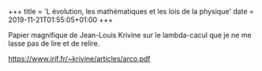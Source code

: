 +++
title = 'L évolution, les mathématiques et les lois de la physique'
date = 2019-11-21T01:55:05+01:00
+++

Papier magnifique de Jean-Louis Krivine sur le lambda-cacul que je ne me lasse pas de lire et de relire.

https://www.irif.fr/~krivine/articles/arco.pdf
